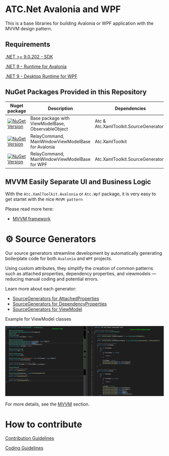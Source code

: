 # ATC.Net Avalonia and WPF

This is a base libraries for building Avalonia or WPF application with the MVVM design pattern.

## Requirements

[.NET >= 9.0.202 - SDK](https://dotnet.microsoft.com/en-us/download/dotnet/9.0)

[.NET 9 - Runtime for Avalonia](https://dotnet.microsoft.com/en-us/download/dotnet/9.0)

[.NET 9 - Desktop Runtime for WPF](https://dotnet.microsoft.com/en-us/download/dotnet/9.0)

## NuGet Packages Provided in this Repository

| Nuget package               | Description                                                                                                                                                              | Dependencies                           |
|-----------------------------|--------------------------------------------------------------------------------------------------------------------------------------------------------------------------|----------------------------------------|
| [![NuGet Version](https://img.shields.io/nuget/v/Atc.XamlToolkit.svg?label=Atc.XamlToolkit&logo=nuget&style=for-the-badge)](https://www.nuget.org/packages/Atc.XamlToolkit)                            | Base package with ViewModelBase, ObservableObject   | Atc & Atc.XamlToolkit.SourceGenerators |
| [![NuGet Version](https://img.shields.io/nuget/v/Atc.XamlToolkit.Avalonia.svg?label=Atc.XamlToolkit.Avalonia&logo=nuget&style=for-the-badge)](https://www.nuget.org/packages/Atc.XamlToolkit.Avalonia) | RelayCommand, MainWindowViewModelBase for Avalonia  | Atc.XamlToolkit                        |
| [![NuGet Version](https://img.shields.io/nuget/v/Atc.XamlToolkit.Wpf.svg?label=Atc.XamlToolkit.Wpf&logo=nuget&style=for-the-badge)](https://www.nuget.org/packages/Atc.XamlToolkit.Wpf)                | RelayCommand, MainWindowViewModelBase for WPF       | Atc.XamlToolkit.SourceGenerators       |

## MVVM Easily Separate UI and Business Logic

With the `Atc.XamlToolkit.Avalonia` or `Atc.Wpf` package, it is very easy to get startet with the nice `MVVM pattern`

Please read more here:

- [MVVM framework](docs/Mvvm/@Readme.md)

# ⚙️ Source Generators

Our source generators streamline development by automatically generating boilerplate code for
both `Avalonia` and `WPF` projects.

Using custom attributes, they simplify the creation of common
patterns such as attached properties, dependency properties, and viewmodels — reducing manual
coding and potential errors.

Learn more about each generator:

- [SourceGenerators for AttachedProperties](docs/SourceGenerators/AttachedProperty.md)
- [SourceGenerators for DependencyProperties](docs/SourceGenerators/DependencyProperty.md)
- [SourceGenerators for ViewModel](docs/SourceGenerators/ViewModel.md)

Example for ViewModel classes

![MVVM Source Generation](docs/images/mvvm-source-generated.png)

For more details, see the [MVVM](docs/Mvvm/@Readme.md) section.

# How to contribute

[Contribution Guidelines](https://atc-net.github.io/introduction/about-atc#how-to-contribute)

[Coding Guidelines](https://atc-net.github.io/introduction/about-atc#coding-guidelines)

